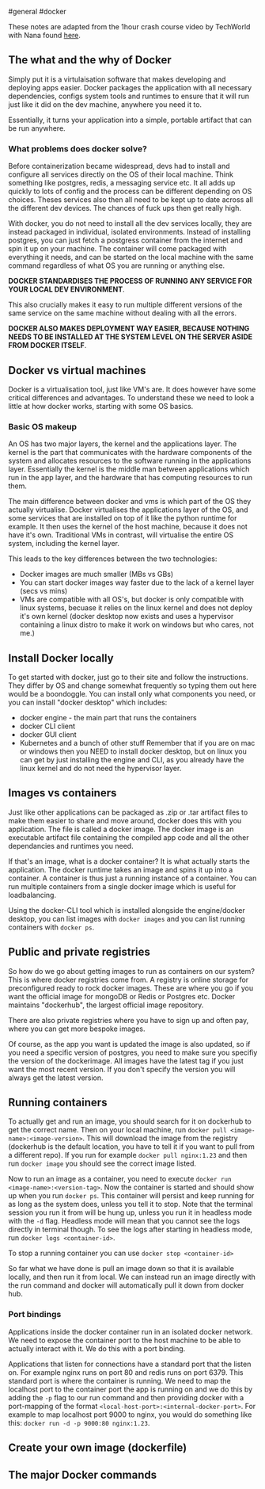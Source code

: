 #general #docker

These notes are adapted from the 1hour crash course video by TechWorld with Nana found [here](https://www.youtube.com/watch?v=pg19Z8LL06w).

## The what and the why of Docker
Simply put it is a virtulaisation software that makes developing and deploying apps easier. Docker packages the application with all necessary dependencies, configs system tools and runtimes to ensure that it will run just like it did on the dev machine, anywhere you need it to.

Essentially, it turns your application into a simple, portable artifact that can be run anywhere.

### What problems does docker solve?
Before containerization became widespread, devs had to install and configure all services directly on the OS of their local machine. Think something like postgres, redis, a messaging service etc. It all adds up quickly to lots of config and the process can be different depending on OS choices. Theses services also then all need to be kept up to date across all the different dev devices. The chances of fuck ups then get really high.

With docker, you do not need to install all the dev services locally, they are instead packaged in individual, isolated environments. Instead of installing postgres, you can just fetch a postgress container from the internet and spin it up on your machine. The container will come packaged with everything it needs, and can be started on the local machine with the same command regardless of what OS you are running or anything else.

**DOCKER STANDARDISES THE PROCESS OF RUNNING ANY SERVICE FOR YOUR LOCAL DEV ENVIRONMENT**.

This also crucially makes it easy to run multiple different versions of the same service on the same machine without dealing with all the errors.

**DOCKER ALSO MAKES DEPLOYMENT WAY EASIER, BECAUSE NOTHING NEEDS TO BE INSTALLED AT THE SYSTEM LEVEL ON THE SERVER ASIDE FROM DOCKER ITSELF**.

## Docker vs virtual machines
Docker is a virtualisation tool, just like VM's are. It does however have some critical differences and advantages. To understand these we need to look a little at how docker works, starting with some OS basics.

### Basic OS makeup
An OS has two major layers, the kernel and the applications layer. The kernel is the part that communicates with the hardware components of the system and allocates resources to the software running in the applications layer. Essentially the kernel is the middle man between applications which run in the app layer, and the hardware that has computing resources to run them.

The main difference between docker and vms is which part of the OS they actually virtualise. Docker virtualises the applications layer of the OS, and some services that are installed on top of it like the python runtime for example. It then uses the kernel of the host machine, because it does not have it's own. Traditional VMs in contrast, will virtualise the entire OS system, including the kernel layer.

This leads to the key differences between the two technologies:
- Docker images are much smaller (MBs vs GBs)
- You can start docker images way faster due to the lack of a kernel layer (secs vs mins)
- VMs are compatible with all OS's, but docker is only compatible with linux systems, becuase it relies on the linux kernel and does not deploy it's own kernel (docker desktop now exists and uses a hypervisor containing a linux distro to make it work on windows but who cares, not me.)

## Install Docker locally
To get started with docker, just go to their site and follow the instructions. They differ by OS and change somewhat frequently so typing them out here would be a boondoggle. You can install only what components you need, or you can install "docker desktop" which includes:
- docker engine - the main part that runs the containers
- docker CLI client
- docker GUI client
- Kubernetes and a bunch of other stuff
Remember that if you are on mac or windows then you NEED to install docker desktop, but on linux you can get by just installing the engine and CLI, as you already have the linux kernel and do not need the hypervisor layer.

## Images vs containers
Just like other applications can be packaged as .zip or .tar artifact files to make them easier to share and move around, docker does this with you application. The file is called a docker image. The docker image is an executable artifact file containing the compiled app code and all the other dependancies and runtimes you need. 

If that's an image, what is a docker container? It is what actually starts the application. The docker runtime takes an image and spins it up into a container. A container is thus just a running instance of a container. You can run multiple containers from a single docker image which is useful for loadbalancing.

Using the docker-CLI tool which is installed alongside the engine/docker desktop, you can list images with `docker images` and you can list running containers with `docker ps`.

## Public and private registries
So how do we go about getting images to run as containers on our system? This is where docker registries come from. A registry is online storage for preconfigured ready to rock docker images. These are where you go if you want the official image for mongoDB or Redis or Postgres etc. Docker maintains "dockerhub", the largest official image repository.

There are also private registries where you have to sign up and often pay, where you can get more bespoke images.

Of course, as the app you want is updated the image is also updated, so if you need a specific version of postgres, you need to make sure you specifiy the version of the dockerimage. All images have the latest tag if you just want the most recent version. If you don't specify the version you will always get the latest version.

## Running containers
To actually get and run an image, you should search for it on dockerhub to get the correct name. Then on your local machine, run `docker pull <image-name>:<image-version>`. This will download the image from the registry (dockerhub is the default location, you have to tell it if you want to pull from a different repo). If you run for example `docker pull nginx:1.23` and then run `docker image` you should see the correct image listed. 

Now to run an image as a container, you need to execute `docker run <image-name>:<version-tag>`. Now the container is started and should show up when you run `docker ps`. This container will persist and keep running for as long as the system does, unless you tell it to stop. Note that the terminal session you run it from will be hung up, unless you run it in headless mode with the `-d` flag. Headless mode will mean that you cannot see the logs directly in terminal though. To see the logs after starting in headless mode, run `docker logs <container-id>`.

To stop a running container you can use `docker stop <container-id>`

So far what we have done is pull an image down so that it is available locally, and then run it from local. We can instead run an image directly with the run command and docker will automatically pull it down from docker hub. 

### Port bindings
Applications inside the docker container run in an isolated docker network. We need to expose the container port to the host machine to be able to actually interact with it. We do this with a port binding.

Applications that listen for connections have a standard port that the listen on. For example nginx runs on port 80 and redis runs on port 6379. This standard port is where the container is running. We need to map the localhost port to the container port the app is running on and we do this by adding the `-p` flag to our run command and then providing docker with a port-mapping of the format `<local-host-port>:<internal-docker-port>`.
For example to map localhost port 9000 to nginx, you would do something like this:
`docker run -d -p 9000:80 nginx:1.23`.

## Create your own image (dockerfile)

## The major Docker commands
